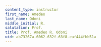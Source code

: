 ```yaml
---
content_type: instructor
first_name: Amedeo
last_name: Odoni
middle_initial: R.
salutation: Prof.
title: Prof. Amedeo R. Odoni
uid: ab73267a-6062-632f-68f8-eaf444fbb51a
---
```

